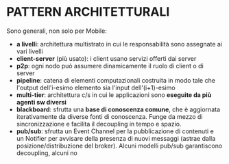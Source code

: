 # PATTERN ARCHITETTURALI

Sono generali, non solo per Mobile:
- **a livelli**: architettura multistrato in cui le responsabilità sono assegnate ai vari livelli
- **client-server** (più usato): i client usano servizi offerti dai server
- **p2p**: ogni nodo può assumere dinamicamente il ruolo di client o di server
- **pipeline**: catena di elementi computazionali costruita in modo tale che l'output dell'i-esimo elemento sia l'input dell'(i+1)-esimo
- **multi-tier**: architettura c/s in cui le applicazioni sono **eseguite da più agenti sw diversi**
- **blackboard**: sfrutta una **base di conoscenza comune**, che è aggiornata iterativamente da diverse fonti di conoscenza. Funge da mezzo di sincronizzazione e facilita il decoupling in tempo e spazio.
- **pub/sub**: sfrutta un Event Channel per la pubblicazione di contenuti e un Notifier per avvisare della presenza di nuovi messaggi (astrae dalla posizione/distribuzione del broker). Alcuni modelli pub/sub garantiscono decoupling, alcuni no